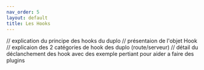 ```yaml
---
nav_order: 5
layout: default
title: Les Hooks
---
```


// explication du principe des hooks du duplo
// présentaion de l'objet Hook
// explicaion des 2 catégories de hook des duplo (route/serveur)
// détail du déclanchement des hook avec des exemple pertiant pour aider a faire des plugins